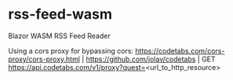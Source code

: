 # rss-feed-wasm
Blazor WASM RSS Feed Reader

Using a cors proxy for bypassing cors:
https://codetabs.com/cors-proxy/cors-proxy.html | https://github.com/jolav/codetabs | GET https://api.codetabs.com/v1/proxy?quest=<url_to_http_resource>
